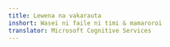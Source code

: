 ```yaml
---
title: Lewena na vakarauta
inshort: Wasei ni faile ni timi & mamaroroi
translator: Microsoft Cognitive Services
---
```





